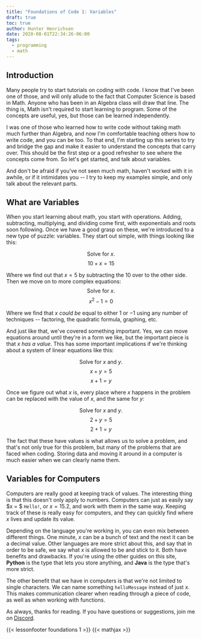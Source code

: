 ```yaml
---
title: "Foundations of Code 1: Variables"
draft: true
toc: true
author: Hunter Henrichsen
date: 2020-08-01T22:34:26-06:00
tags:
  - programming
  - math
---
```


## Introduction
Many people try to start tutorials on coding with code. I know that I've been
one of those, and will only allude to the fact that Computer Science is based
in Math. Anyone who has been in an Algebra class will draw that line. The
thing is, Math isn't required to start learning to program. Some of the
concepts are useful, yes, but those can be learned independently.

I was one of those who learned how to write code without taking math much
further than Algebra, and now I'm comfortable teaching others how to write
code, and you can be too. To that end, I'm starting up this series to try and
bridge the gap and make it easier to understand the concepts that carry over.
This should be the first step or a good refresher to see where the concepts
come from. So let's get started, and talk about variables.

And don't be afraid if you've not seen much math, haven't worked with it in 
awhile, or if it intimidates you -- I try to keep my examples simple, and 
only talk about the relevant parts.

## What are Variables
When you start learning about math, you start with operations. Adding,
subtracting, multiplying, and dividing come first, with exponentials and
roots soon following. Once we have a good grasp on these, we're introduced to
a new type of puzzle: variables. They start out simple, with things looking
like this:

$$ \textrm{Solve for $x$.} $$ 
$$ 10 + x = 15$$

Where we find out that $x = 5$ by subtracting the $10$ over to the other side.
Then we move on to more complex equations:
$$ \textrm{Solve for $x$.}$$ 
$$ x^2 - 1 = 0$$

Where we find that $x$ *could be* equal to either $1$ or $-1$ using any number
of techniques -- factoring, the quadratic formula, graphing, etc.

And just like that, we've covered something important. Yes, we can move
equations around until they're in a form we like, but the important piece is
that $x$ *has a value*. This has some important implications if we're
thinking about a system of linear equations like this:

$$ \textrm{Solve for $x$ and $y$.} $$
$$ x + y = 5 $$
$$ x + 1 = y $$

Once we figure out what $x$ is, every place where $x$ happens in the problem
can be replaced with the value of $x$, and the same for $y$:

$$ \textrm{Solve for $x$ and $y$.} $$
$$ 2 + y = 5 $$
$$ 2 + 1 = y $$

The fact that these have values is what allows us to solve a problem, and
that's not only true for this problem, but many of the problems that are
faced when coding. Storing data and moving it around in a computer is much
easier when we can clearly name them.

## Variables for Computers

Computers are really good at keeping track of values. The interesting thing
is that this doesn't only apply to numbers. Computers can just as easily say
$x = $ `Hello!`, or $x = 15.2$, and work with them in the same way. Keeping
track of these is really easy for computers, and they can quickly find where
$x$ lives and update its value.

Depending on the language you're working in, you can even mix between
different things. One minute, $x$ can be a bunch of text and the next it can
be a decimal value. Other languages are more strict about this, and say that
in order to be safe, we say what $x$ is allowed to be and stick to it. Both
have benefits and drawbacks. If you're using the other guides on this site,
**Python** is the type that lets you store anything, and **Java** is the type
that's more strict.

The other benefit that we have in computers is that we're not limited to
single characters. We can name something `helloMessage` instead of just $x$.
This makes communication clearer when reading through a piece of code, as
well as when working with functions.

As always, thanks for reading. If you have questions or suggestions, join me
on [Discord](https://discord.gg/jMQ8gsF).

{{< lessonfooter foundations 1 >}}
{{< mathjax >}}